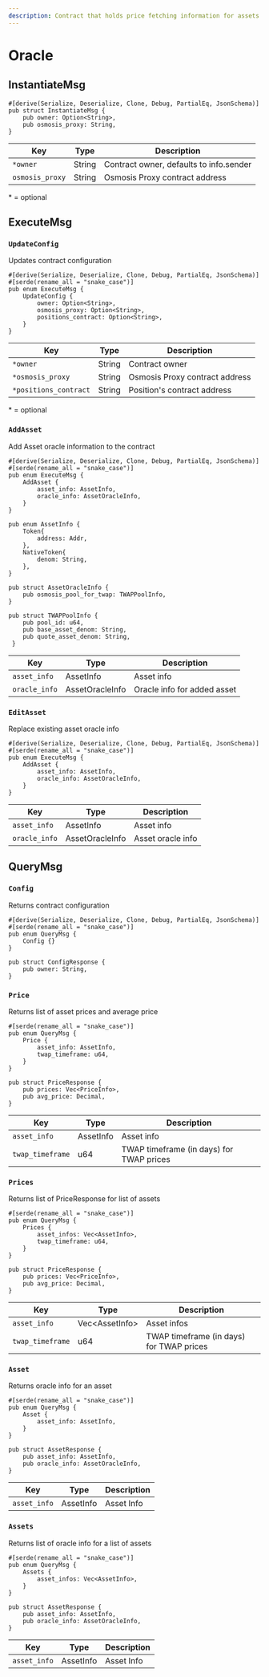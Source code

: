 ```yaml
---
description: Contract that holds price fetching information for assets
---
```


# Oracle

## InstantiateMsg

```
#[derive(Serialize, Deserialize, Clone, Debug, PartialEq, JsonSchema)]
pub struct InstantiateMsg {
    pub owner: Option<String>,
    pub osmosis_proxy: String,
}
```

| Key             | Type   | Description                             |
| --------------- | ------ | --------------------------------------- |
| `*owner`        | String | Contract owner, defaults to info.sender |
| `osmosis_proxy` | String | Osmosis Proxy contract address          |

&#x20;\* = optional

## ExecuteMsg

### `UpdateConfig`

Updates contract configuration

```
#[derive(Serialize, Deserialize, Clone, Debug, PartialEq, JsonSchema)]
#[serde(rename_all = "snake_case")]
pub enum ExecuteMsg {
    UpdateConfig {
        owner: Option<String>,
        osmosis_proxy: Option<String>,
        positions_contract: Option<String>,
    }
}
```

| Key                   | Type   | Description                    |
| --------------------- | ------ | ------------------------------ |
| `*owner`              | String | Contract owner                 |
| `*osmosis_proxy`      | String | Osmosis Proxy contract address |
| `*positions_contract` | String | Position's contract address    |

&#x20;\* = optional

### `AddAsset`

Add Asset oracle information to the contract

```
#[derive(Serialize, Deserialize, Clone, Debug, PartialEq, JsonSchema)]
#[serde(rename_all = "snake_case")]
pub enum ExecuteMsg {
    AddAsset {
        asset_info: AssetInfo,
        oracle_info: AssetOracleInfo,
    }
}

pub enum AssetInfo {
    Token{
        address: Addr,
    },
    NativeToken{
        denom: String,
    },
}

pub struct AssetOracleInfo {
    pub osmosis_pool_for_twap: TWAPPoolInfo,
}

pub struct TWAPPoolInfo {
    pub pool_id: u64,
    pub base_asset_denom: String,
    pub quote_asset_denom: String,
 }
```

| Key           | Type            | Description                 |
| ------------- | --------------- | --------------------------- |
| `asset_info`  | AssetInfo       | Asset info                  |
| `oracle_info` | AssetOracleInfo | Oracle info for added asset |

### `EditAsset`

Replace existing asset oracle info

```
#[derive(Serialize, Deserialize, Clone, Debug, PartialEq, JsonSchema)]
#[serde(rename_all = "snake_case")]
pub enum ExecuteMsg {
    AddAsset {
        asset_info: AssetInfo,
        oracle_info: AssetOracleInfo,
    }
}
```

| Key           | Type            | Description        |
| ------------- | --------------- | ------------------ |
| `asset_info`  | AssetInfo       | Asset info         |
| `oracle_info` | AssetOracleInfo | Asset oracle info  |

## QueryMsg

### `Config`

Returns contract configuration

```
#[derive(Serialize, Deserialize, Clone, Debug, PartialEq, JsonSchema)]
#[serde(rename_all = "snake_case")]
pub enum QueryMsg {
    Config {}
}

pub struct ConfigResponse {
    pub owner: String, 
}
```

### `Price`

Returns list of asset prices and average price&#x20;

```
#[serde(rename_all = "snake_case")]
pub enum QueryMsg {
    Price {
        asset_info: AssetInfo,
        twap_timeframe: u64, 
    }
}

pub struct PriceResponse {
    pub prices: Vec<PriceInfo>, 
    pub avg_price: Decimal,
}
```

| Key              | Type      | Description                              |
| ---------------- | --------- | ---------------------------------------- |
| `asset_info`     | AssetInfo | Asset info                               |
| `twap_timeframe` | u64       | TWAP timeframe (in days) for TWAP prices |

### `Prices`

Returns list of PriceResponse for list of assets

```
#[serde(rename_all = "snake_case")]
pub enum QueryMsg {
    Prices {
        asset_infos: Vec<AssetInfo>,
        twap_timeframe: u64,
    }
}

pub struct PriceResponse {
    pub prices: Vec<PriceInfo>, 
    pub avg_price: Decimal,
}
```

| Key              | Type            | Description                              |
| ---------------- | --------------- | ---------------------------------------- |
| `asset_info`     | Vec\<AssetInfo> | Asset infos                              |
| `twap_timeframe` | u64             | TWAP timeframe (in days) for TWAP prices |

### `Asset`

Returns oracle info for an asset

```
#[serde(rename_all = "snake_case")]
pub enum QueryMsg {
    Asset {
        asset_info: AssetInfo,
    }
}

pub struct AssetResponse {
    pub asset_info: AssetInfo,
    pub oracle_info: AssetOracleInfo,
}
```

| Key          | Type      | Description |
| ------------ | --------- | ----------- |
| `asset_info` | AssetInfo | Asset Info  |

### `Assets`

Returns list of oracle info for a list of assets

```
#[serde(rename_all = "snake_case")]
pub enum QueryMsg {
    Assets {
        asset_infos: Vec<AssetInfo>,
    }
}

pub struct AssetResponse {
    pub asset_info: AssetInfo,
    pub oracle_info: AssetOracleInfo,
}
```

| Key          | Type      | Description |
| ------------ | --------- | ----------- |
| `asset_info` | AssetInfo | Asset Info  |
